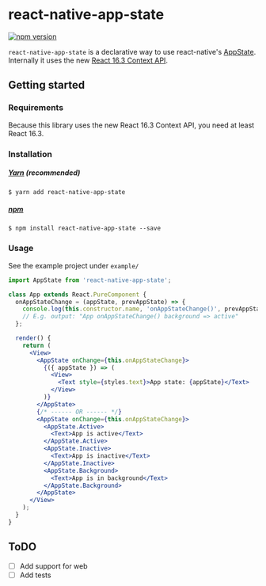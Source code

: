 # react-native-app-state

[![npm version](https://badge.fury.io/js/react-native-app-state.svg)](https://badge.fury.io/js/react-native-app-state)

`react-native-app-state` is a declarative way to use react-native's [AppState](https://facebook.github.io/react-native/docs/appstate.html).
Internally it uses the new [React 16.3 Context API](https://reactjs.org/docs/context.html).

## Getting started

### Requirements

Because this library uses the new React 16.3 Context API, you need at least React 16.3.

### Installation

##### [Yarn](https://yarnpkg.com/) (recommended)

`$ yarn add react-native-app-state`

##### [npm](https://www.npmjs.com/)

`$ npm install react-native-app-state --save`

### Usage

See the example project under `example/`

```jsx
import AppState from 'react-native-app-state';

class App extends React.PureComponent {
  onAppStateChange = (appState, prevAppState) => {
    console.log(this.constructor.name, 'onAppStateChange()', prevAppState, '=>', appState);
    // E.g. output: "App onAppStateChange() background => active"
  };

  render() {
    return (
      <View>
        <AppState onChange={this.onAppStateChange}>
          {({ appState }) => (
            <View>
              <Text style={styles.text}>App state: {appState}</Text>
            </View>
          )}
        </AppState>
        {/* ------ OR ------ */}
        <AppState onChange={this.onAppStateChange}>
          <AppState.Active>
            <Text>App is active</Text>
          </AppState.Active>
          <AppState.Inactive>
            <Text>App is inactive</Text>
          </AppState.Inactive>
          <AppState.Background>
            <Text>App is in background</Text>
          </AppState.Background>
        </AppState>
      </View>
    );
  }
}
```

## ToDO

* [ ] Add support for web
* [ ] Add tests
